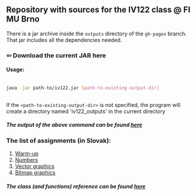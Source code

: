 ## []()Repository with sources for the IV122 class @ FI MU Brno

There is a jar archive inside the `outputs` directory of the `gh-pages` branch. That jar includes all the dependencies needed.

### &#8678; Download the current JAR here

#### [](#usage)Usage: 
```bash
    
java -jar path-to/iv122.jar [path-to-existing-output-dir]
    
```
If the `<path-to-existing-output-dir>` is not specified, the program will create a directory named 'iv122_outputs' in the current directory

##### [](#output)The output of the above command can be found [here](docs/console-output.md)

### [](#assignments)The list of assignments (in Slovak):
  1. [Warm-up](docs/warm-up.md)
  2. [Numbers](docs/numbers.md)
  3. [Vector graphics](docs/vector-graphics.md)
  4. [Bitmap graphics](docs/bitmap-graphics.md)
  
##### [](#reference)The class (and functions) reference can be found [here](javadoc/iv122/index.md)